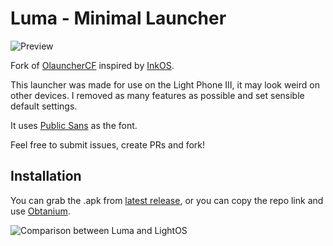 # Luma - Minimal Launcher

![Preview](art/preview.png)

Fork of [OlauncherCF](https://github.com/OlauncherCF/OlauncherCF) inspired by [InkOS](https://github.com/gezimos/inkOS).

This launcher was made for use on the Light Phone III, it may look weird on other devices. I removed as many features as possible and set sensible default settings.

It uses [Public Sans](https://fonts.google.com/specimen/Public+Sans) as the font.

Feel free to submit issues, create PRs and fork!

## Installation
You can grab the .apk from [latest release](https://github.com/vandamd/Luma/releases/latest), or you can copy the repo link and use [Obtanium](https://github.com/ImranR98/Obtainium).

![Comparison between Luma and LightOS](art/comparison.png)
